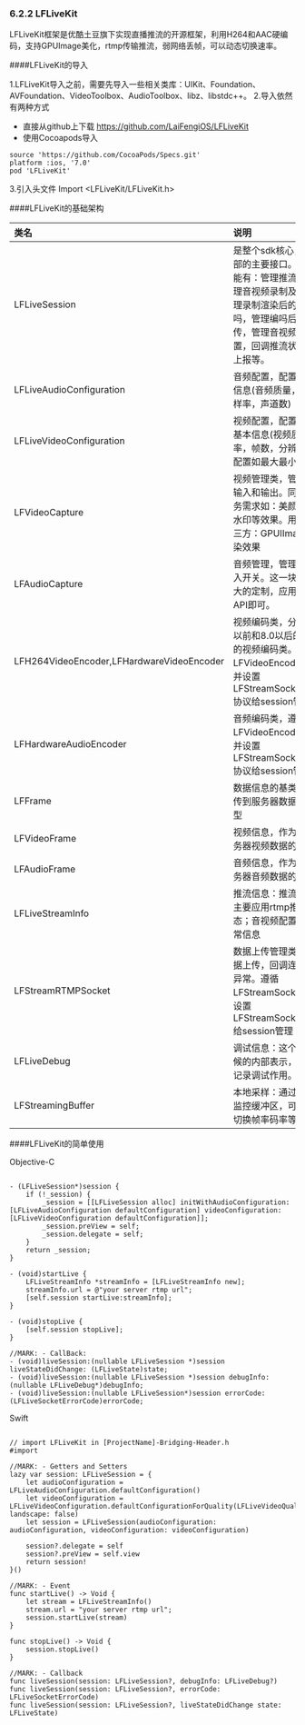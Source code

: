### 6.2.2 LFLiveKit
LFLiveKit框架是优酷土豆旗下实现直播推流的开源框架，利用H264和AAC硬编码，支持GPUImage美化，rtmp传输推流，弱网络丢帧，可以动态切换速率。

####LFLiveKit的导入

1.LFLiveKit导入之前，需要先导入一些相关类库：UIKit、Foundation、AVFoundation、VideoToolbox、AudioToolbox、libz、libstdc++。
2.导入依然有两种方式
* 直接从github上下载 https://github.com/LaiFengiOS/LFLiveKit
* 使用Cocoapods导入
```
source 'https://github.com/CocoaPods/Specs.git'
platform :ios, '7.0'
pod 'LFLiveKit'
```
3.引入头文件
Import <LFLiveKit/LFLiveKit.h>

####LFLiveKit的基础架构

| 类名 | 说明 |
| :--- | :--- |
| LFLiveSession | 是整个sdk核心，提供对外部的主要接口。其主要功能有：管理推流开关，管理音视频录制及渲染，管理录制渲染后的音视频编吗，管理编吗后的数据上传，管理音视频的基础配置，回调推流状态和异常上报等。 |
| LFLiveAudioConfiguration | 音频配置，配置相关音频信息\(音频质量，码率，采样率，声道数\) |
| LFLiveVideoConfiguration | 视频配置，配置相关音频基本信息\(视频质量，码率，帧数，分辨率\)和应用配置如最大最小帧率等。 |
| LFVideoCapture | 视频管理类，管理视频的输入和输出。同时处理业务需求如：美颜，亮度，水印等效果。用了一个第三方：GPUIImage处理渲染效果 |
| LFAudioCapture | 音频管理，管理音频的输入开关。这一块儿没有多大的定制，应用的原生的API即可。 |
| LFH264VideoEncoder,LFHardwareVideoEncoder | 视频编码类，分别对应8.0以前和8.0以后的两种设备的视频编码类。都遵守LFVideoEncoding协议，并设置LFStreamSocketDelegate协议给session管理 |
| LFHardwareAudioEncoder | 音频编码类，遵守LFVideoEncoding协议，并设置LFStreamSocketDelegate协议给session管理 |
| LFFrame | 数据信息的基类，作为上传到服务器数据的基本模型 |
| LFVideoFrame | 视频信息，作为上传到服务器视频数据的模型 |
| LFAudioFrame | 音频信息，作为上传到服务器音频数据的模型 |
| LFLiveStreamInfo | 推流信息：推流地址\(目前主要应用rtmp推流\)；流状态；音视频配置信息；异常信息 |
| LFStreamRTMPSocket | 数据上传管理类：开关数据上传，回调连接状态和异常。遵循LFStreamSocket协议，并设置LFStreamSocketDelegate给session管理 |
| LFLiveDebug | 调试信息：这个是开发时候的内部表示，主要用于记录调试作用。 |
| LFStreamingBuffer | 本地采样：通过本地采样监控缓冲区，可实现相关切换帧率码率等策略 |

####LFLiveKit的简单使用

Objective-C
<pre><code>
- (LFLiveSession*)session {
    if (!_session) {
        _session = [[LFLiveSession alloc] initWithAudioConfiguration:[LFLiveAudioConfiguration defaultConfiguration] videoConfiguration:[LFLiveVideoConfiguration defaultConfiguration]];
        _session.preView = self;
        _session.delegate = self;
    }
    return _session;
}

- (void)startLive { 
    LFLiveStreamInfo *streamInfo = [LFLiveStreamInfo new];
    streamInfo.url = @"your server rtmp url";
    [self.session startLive:streamInfo];
}

- (void)stopLive {
    [self.session stopLive];
}

//MARK: - CallBack:
- (void)liveSession:(nullable LFLiveSession *)session liveStateDidChange: (LFLiveState)state;
- (void)liveSession:(nullable LFLiveSession *)session debugInfo:(nullable LFLiveDebug*)debugInfo;
- (void)liveSession:(nullable LFLiveSession*)session errorCode:(LFLiveSocketErrorCode)errorCode;
</code></pre>

Swift
<pre><code>
// import LFLiveKit in [ProjectName]-Bridging-Header.h
#import <LFLiveKit.h> 

//MARK: - Getters and Setters
lazy var session: LFLiveSession = {
	let audioConfiguration = LFLiveAudioConfiguration.defaultConfiguration()
	let videoConfiguration = LFLiveVideoConfiguration.defaultConfigurationForQuality(LFLiveVideoQuality.Low3, landscape: false)
	let session = LFLiveSession(audioConfiguration: audioConfiguration, videoConfiguration: videoConfiguration)
	    
	session?.delegate = self
	session?.preView = self.view
	return session!
}()

//MARK: - Event
func startLive() -> Void { 
	let stream = LFLiveStreamInfo()
	stream.url = "your server rtmp url";
	session.startLive(stream)
}

func stopLive() -> Void {
	session.stopLive()
}

//MARK: - Callback
func liveSession(session: LFLiveSession?, debugInfo: LFLiveDebug?) 
func liveSession(session: LFLiveSession?, errorCode: LFLiveSocketErrorCode)
func liveSession(session: LFLiveSession?, liveStateDidChange state: LFLiveState)
</code></pre>







